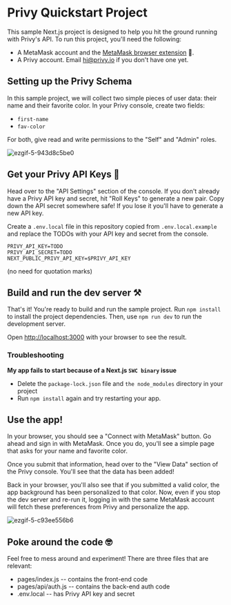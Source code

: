 # Privy Quickstart Project

This sample Next.js project is designed to help you hit the ground running with Privy's API. To run this project, you'll need the following:

* A MetaMask account and the [MetaMask browser extension](https://metamask.io/download/) 🦊. 
* A Privy account. Email hi@privy.io if you don't have one yet. 

## Setting up the Privy Schema

In this sample project, we will collect two simple pieces of user data: their name and their favorite color. In your Privy console, create two fields: 
- `first-name`
- `fav-color`

For both, give read and write permissions to the "Self" and "Admin" roles. 

![ezgif-5-943d8c5be0](https://user-images.githubusercontent.com/3359083/163305407-0ffd1faf-5311-4ed9-aba4-bf7294768a05.gif)

## Get your Privy API Keys 🔑

Head over to the "API Settings" section of the console. If you don't already have a Privy API key and secret, hit "Roll Keys" to generate a new pair. Copy down the API secret somewhere safe! If you lose it you'll have to generate a new API key. 

Create a `.env.local` file in this repository copied from `.env.local.example` and replace the TODOs with your API key and secret from the console.

```
PRIVY_API_KEY=TODO
PRIVY_API_SECRET=TODO
NEXT_PUBLIC_PRIVY_API_KEY=$PRIVY_API_KEY
```

(no need for quotation marks)

## Build and run the dev server ⚒️

That's it! You're ready to build and run the sample project. Run `npm install` to install the project dependencies. Then, use `npm run dev` to run the development server. 

Open [http://localhost:3000](http://localhost:3000) with your browser to see the result.

### Troubleshooting

**My app fails to start because of a Next.js `SWC binary` issue**
- Delete the `package-lock.json` file and `the node_modules` directory in your project
- Run `npm install` again and try restarting your app.

## Use the app! 

In your browser, you should see a "Connect with MetaMask" button. Go ahead and sign in with MetaMask. Once you do, you'll see a simple page that asks for your name and favorite color.

Once you submit that information, head over to the "View Data" section of the Privy console. You'll see that the data has been added! 

Back in your browser, you'll also see that if you submitted a valid color, the app background has been personalized to that color. Now, even if you stop the dev server and re-run it, logging in with the same MetaMask account will fetch these preferences from Privy and personalize the app.

![ezgif-5-c93ee556b6](https://user-images.githubusercontent.com/3359083/163305647-51d5efb8-dd6c-4a40-ae10-e321729775fc.gif)

## Poke around the code 🤓

Feel free to mess around and experiment! There are three files that are relevant:
* pages/index.js -- contains the front-end code
* pages/api/auth.js -- contains the back-end auth code
* .env.local -- has Privy API key and secret
